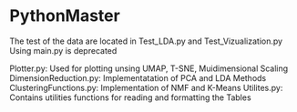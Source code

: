 # PythonMaster

The test of the data are located in Test_LDA.py and Test_Vizualization.py
Using main.py is deprecated

Plotter.py: Used for plotting unsing UMAP, T-SNE, Muidimensional Scaling
DimensionReduction.py: Implementatation of PCA and LDA Methods
ClusteringFunctions.py: Implementation of NMF and K-Means
Utilites.py: Contains utilities functions for reading and formatting the Tables